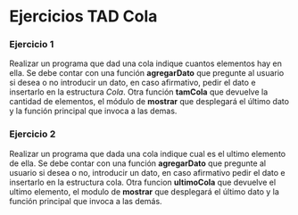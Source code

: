 # Ejercicios TAD Cola

### Ejercicio 1
Realizar un programa que dad una cola indique cuantos elementos hay en ella. Se debe contar con una función **agregarDato** que pregunte al usuario si desea o no introducir un dato, en caso afirmativo, pedir el dato e insertarlo en la estructura *Cola*. Otra función **tamCola** que devuelve la cantidad de elementos, el módulo de **mostrar** que desplegará el último dato y la función principal que invoca a las demas.

### Ejercicio 2
Realizar un programa que dada una cola indique cual es el ultimo elemento de ella. Se debe contar con una función **agregarDato** que pregunte al usuario si desea o no, introducir un dato, en caso afirmativo pedir el dato e insertarlo en la estructura cola. Otra funcion **ultimoCola** que devuelve el ultimo elemento, el modulo de **mostrar** que desplegará el último dato y la función principal que invoca a las demás.